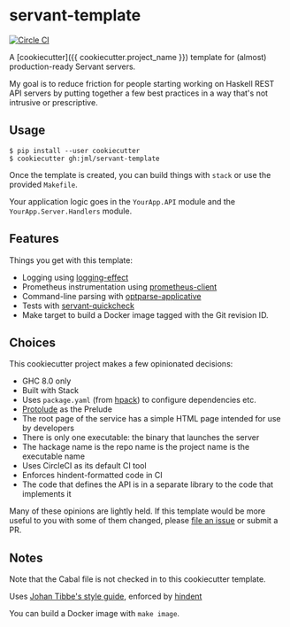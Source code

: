 # servant-template

[![Circle CI](https://circleci.com/gh/jml/servant-template/tree/master.svg?style=shield)](https://circleci.com/gh/jml/servant-template/tree/master)

A [cookiecutter]({{ cookiecutter.project_name }}) template for (almost) production-ready Servant servers.

My goal is to reduce friction for people starting working on Haskell REST API servers by putting together a few best practices in a way that's not intrusive or prescriptive.

## Usage

```
$ pip install --user cookiecutter
$ cookiecutter gh:jml/servant-template
```

Once the template is created, you can build things with `stack` or use the
provided `Makefile`.

Your application logic goes in the `YourApp.API` module and the
`YourApp.Server.Handlers` module.

## Features

Things you get with this template:

* Logging using [logging-effect](http://hackage.haskell.org/package/logging-effect)
* Prometheus instrumentation using [prometheus-client](https://hackage.haskell.org/package/prometheus-client)
* Command-line parsing with [optparse-applicative](https://hackage.haskell.org/package/optparse-applicative)
* Tests with [servant-quickcheck](http://hackage.haskell.org/package/servant-quickcheck)
* Make target to build a Docker image tagged with the Git revision ID.

## Choices

This cookiecutter project makes a few opinionated decisions:

* GHC 8.0 only
* Built with Stack
* Uses `package.yaml` (from [hpack](https://hackage.haskell.org/package/hpack)) to configure dependencies etc.
* [Protolude](https://github.com/sdiehl/protolude) as the Prelude
* The root page of the service has a simple HTML page intended for use by developers
* There is only one executable: the binary that launches the server
* The hackage name is the repo name is the project name is the executable name
* Uses CircleCI as its default CI tool
* Enforces hindent-formatted code in CI
* The code that defines the API is in a separate library to the code that implements it

Many of these opinions are lightly held. If this template would be more useful to you with some of them changed, please [file an issue](https://github.com/jml/servant-template/issues/new) or submit a PR.

## Notes

Note that the Cabal file is not checked in to this cookiecutter template.

Uses [Johan Tibbe's style guide](https://github.com/tibbe/haskell-style-guide/blob/master/haskell-style.md), enforced by [hindent](https://github.com/chrisdone/hindent)

You can build a Docker image with `make image`.
